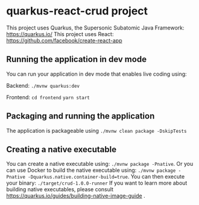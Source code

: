 # quarkus-react-crud project
This project uses Quarkus, the Supersonic Subatomic Java Framework: https://quarkus.io/
This project uses React: https://github.com/facebook/create-react-app

## Running the application in dev mode

You can run your application in dev mode that enables live coding using:

Backend: 
  `./mvnw quarkus:dev`

Frontend: 
  `cd frontend`
  `yarn start`

## Packaging and running the application  

The application is packageable using `./mvnw clean package -DskipTests`

## Creating a native executable

You can create a native executable using: `./mvnw package -Pnative`.
Or you can use Docker to build the native executable using: `./mvnw package -Pnative -Dquarkus.native.container-build=true`.
You can then execute your binary: `./target/crud-1.0.0-runner`
If you want to learn more about building native executables, please consult https://quarkus.io/guides/building-native-image-guide .